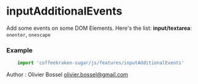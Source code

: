 # inputAdditionalEvents

Add some events on some DOM Elements. Here's the list:
**input/textarea**: `onenter`, `onescape`

### Example
```js
	import 'coffeekraken-sugar/js/features/inputAdditionalEvents'
```
Author : Olivier Bossel <olivier.bossel@gmail.com>